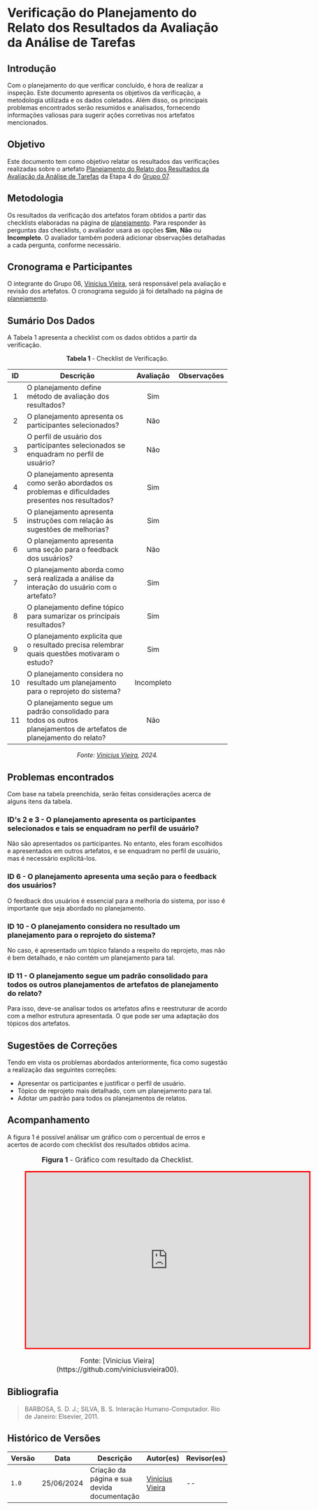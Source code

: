 # Verificação do Planejamento do Relato dos Resultados da Avaliação da Análise de Tarefas

## Introdução

Com o planejamento do que verificar concluído, é hora de realizar a inspeção. Este documento apresenta os objetivos da verificação, a metodologia utilizada e os dados coletados. Além disso, os principais problemas encontrados serão resumidos e analisados, fornecendo informações valiosas para sugerir ações corretivas nos artefatos mencionados.

## Objetivo

Este documento tem como objetivo relatar os resultados das verificações realizadas sobre o artefato [Planejamento do Relato dos Resultados da Avaliação da Análise de Tarefas](https://interacao-humano-computador.github.io/2024.1-CBMERJ/design_avaliacao_desenvolvimento/nivel_1/story_board/planejamento_relato_resultados/) da Etapa 4 do [Grupo 07](https://interacao-humano-computador.github.io/2024.1-CBMERJ/).

## Metodologia

Os resultados da verificação dos artefatos foram obtidos a partir das checklists elaboradas na página de [planejamento](./planejamento-verificacao-etapa-4). Para responder às perguntas das checklists, o avaliador usará as opções **Sim**, **Não** ou **Incompleto**. O avaliador também poderá adicionar observações detalhadas a cada pergunta, conforme necessário.

## Cronograma e Participantes

O integrante do Grupo 06, [Vinicius Vieira](https://github.com/viniciusvieira00), será responsável pela avaliação e revisão dos artefatos. O cronograma seguido já foi detalhado na página de [planejamento](./planejamento-verificacao-etapa-4).

## Sumário Dos Dados

A Tabela 1 apresenta a checklist com os dados obtidos a partir da verificação.

<center>

**Tabela 1** - Checklist de Verificação.

|  ID   | Descrição                                                                                                             | Avaliação  | Observações |
| :---: | --------------------------------------------------------------------------------------------------------------------- | :--------: | ----------- |
|   1   | O planejamento define método de avaliação dos resultados?                                                             |    Sim     |             |
|   2   | O planejamento apresenta os participantes selecionados?                                                               |    Não     |             |
|   3   | O perfil de usuário dos participantes selecionados se enquadram no perfil de usuário?                                 |    Não     |             |
|   4   | O planejamento apresenta como serão abordados os problemas e dificuldades presentes nos resultados?                   |    Sim     |             |
|   5   | O planejamento apresenta instruções com relação às sugestões de melhorias?                                            |    Sim     |             |
|   6   | O planejamento apresenta uma seção para o feedback dos usuários?                                                      |    Não     |             |
|   7   | O planejamento aborda como será realizada a análise da interação do usuário com o artefato?                           |    Sim     |             |
|   8   | O planejamento define tópico para sumarizar os principais resultados?                                                 |    Sim     |             |
|   9   | O planejamento explicita que o resultado precisa relembrar quais questões motivaram o estudo?                         |    Sim     |             |
|  10   | O planejamento considera no resultado um planejamento para o reprojeto do sistema?                                    | Incompleto |             |
|  11   | O planejamento segue um padrão consolidado para todos os outros planejamentos de artefatos de planejamento do relato? |    Não     |             |

_Fonte: [Vinicius Vieira](https://github.com/viniciusvieira00), 2024._

</center>

## Problemas encontrados

Com base na tabela preenchida, serão feitas considerações acerca de alguns itens da tabela.

### ID's 2 e 3 - O planejamento apresenta os participantes selecionados e tais se enquadram no perfil de usuário?

Não são apresentados os participantes. No entanto, eles foram escolhidos e apresentados em outros artefatos, e se enquadram no perfil de usuário, mas é necessário explicitá-los.

### ID 6 - O planejamento apresenta uma seção para o feedback dos usuários?

O feedback dos usuários é essencial para a melhoria do sistema, por isso é importante que seja abordado no planejamento.

### ID 10 - O planejamento considera no resultado um planejamento para o reprojeto do sistema?

No caso, é apresentado um tópico falando a respeito do reprojeto, mas não é bem detalhado, e não contém um planejamento para tal.

### ID 11 - O planejamento segue um padrão consolidado para todos os outros planejamentos de artefatos de planejamento do relato?

Para isso, deve-se analisar todos os artefatos afins e reestruturar de acordo com a melhor estrutura apresentada. O que pode ser uma adaptação dos tópicos dos artefatos.

## Sugestões de Correções

Tendo em vista os problemas abordados anteriormente, fica como sugestão a realização das seguintes correções:

- Apresentar os participantes e justificar o perfil de usuário.
- Tópico de reprojeto mais detalhado, com um planejamento para tal.
- Adotar um padrão para todos os planejamentos de relatos.

## Acompanhamento

A figura 1 é possível análisar um gráfico com o percentual de erros e acertos de acordo com checklist dos resultados obtidos acima.

<figure markdown>
<font size="3"><p style="text-align: center"><b>Figura 1</b> - Gráfico com resultado da Checklist.</p></font>
<iframe style="border:3px solid red" width="648" height="401" seamless frameborder="0" scrolling="no" src="https://docs.google.com/spreadsheets/d/e/2PACX-1vR3MVzA3YqsA9BFsnNEfxxqoXiAKdV707I1Fk9otAVU83qTtaSDkRSKTJ8P2xds5-3OuzFI9jHjTdRM/pubchart?oid=1950061021&amp;format=interactive"></iframe><figcaption><font size="3"><p style="text-align: center">Fonte: [Vinicius Vieira](https://github.com/viniciusvieira00).</p></font></figcaption>
</figure>

## Bibliografia

> BARBOSA, S. D. J.; SILVA, B. S. Interação Humano-Computador. Rio de Janeiro: Elsevier, 2011.

## Histórico de Versões

| Versão | Data       | Descrição                                   | Autor(es)                                              | Revisor(es) |
| ------ | ---------- | ------------------------------------------- | ------------------------------------------------------ | ----------- |
| `1.0`  | 25/06/2024 | Criação da página e sua devida documentação | [Vinicius Vieira](https://github.com/viniciusvieira00) | --          |